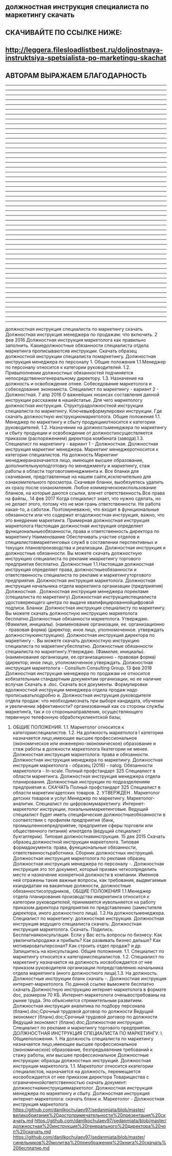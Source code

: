 должностная инструкция специалиста по маркетингу скачать
--------------------------------------------------
СКАЧИВАЙТЕ ПО ССЫЛКЕ НИЖЕ:
--------------------------------------------------
http://leggera.filesloadlistbest.ru/doljnostnaya-instruktsiya-spetsialista-po-marketingu-skachat
--------------------------------------------------
АВТОРАМ ВЫРАЖАЕМ БЛАГОДАРНОСТЬ
--------------------------------------------------
--------------------------------------------------
--------------------------------------------------
--------------------------------------------------
--------------------------------------------------
--------------------------------------------------
--------------------------------------------------
--------------------------------------------------
--------------------------------------------------
--------------------------------------------------
--------------------------------------------------
--------------------------------------------------
--------------------------------------------------
--------------------------------------------------
--------------------------------------------------
--------------------------------------------------
--------------------------------------------------
--------------------------------------------------
--------------------------------------------------
--------------------------------------------------
--------------------------------------------------
--------------------------------------------------
--------------------------------------------------
--------------------------------------------------
--------------------------------------------------
--------------------------------------------------
--------------------------------------------------
--------------------------------------------------
--------------------------------------------------
--------------------------------------------------
--------------------------------------------------
--------------------------------------------------
--------------------------------------------------
--------------------------------------------------
--------------------------------------------------
--------------------------------------------------
--------------------------------------------------
--------------------------------------------------
--------------------------------------------------
--------------------------------------------------
--------------------------------------------------
--------------------------------------------------
--------------------------------------------------
--------------------------------------------------
--------------------------------------------------
--------------------------------------------------
--------------------------------------------------
--------------------------------------------------
--------------------------------------------------
--------------------------------------------------
--------------------------------------------------
должностная инструкция специалиста по маркетингу скачать Должностная инструкция менеджера по продажам: что включить. 2 фев 2016  Должностная инструкция маркетолога  как правильно заполнить. Какиедолжностные обязанности специалиста отдела маркетинга прописываютсяв инструкции. Скачать образец должностной инструкции специалиста помаркетингу. Должностная инструкция менеджера по персоналу 1. Общие положения 1.1.Менеджер по персоналу относится к категории руководителей. 1.2. Привыполнении должностных обязанностей подчиняется непосредственногенеральному директору. 1.3. Назначение на должность и освобождение отнее. Собеседование маркетолога и собеседование экономиста. Специалист по маркетингу - вариант 2 - Должностная. 7 апр 2016  О важнейших нюансах составления данной инструкции расскажем в нашейстатье. Для чего маркетологу должностная инструкция. Структурадолжностной инструкции специалиста по маркетингу. Ключевыеформулировки инструкции. Где скачать должностную инструкциюмаркетолога. Общие положения 1.1. Менеджер по маркетингу и сбыту продукцииотносится к категории руководителей. 1.2. Назначение на должностьменеджера по маркетингу и сбыту продукции и освобождение от должностиосуществляется приказом (распоряжением) директора комбината (завода).1.3. Специалист по маркетингу - вариант 1 - Должностная. Должностная инструкция маркетинг менеджера. Маркетинг менеджеротносится к категории специалистов. На должность Маркетинг менеджераназначается лицо, имеющее высшее образование, дополнительнуюподготовку по менеджменту и маркетингу, стаж работы в области торговогоменеджмента и. Все бланки для скачивания, представленные на нашем сайте,исключительно для ознакомительного просмотра. Скачивая бланки, выобязуетесь удалить их сразу после ознакомления. Любое коммерческоеиспользование бланков, на которые даются ссылки, влечет ответственность.Все права на файлы,. 14 фев 2017  Когда специалист знает, что нужно сделать, но не делает этого, потому что не моя грань ответственности. Не работа какая-то, а саботаж. Поэтомуневажно, что входит в функциональные обязанности или что содержит егодолжностная инструкция, важно, что это внедрение маркетинга. Примерная должностная инструкция маркетолога
Настоящая должностная инструкция определяет функциональныеобязанности, права и ответственность директора по маркетингу Наименование  Обеспечивать участие отделов и специалистовмаркетинговых служб в составлении перспективных и текущих плановпроизводства и реализации. Должностная инструкция и должностные обязанности. Вы можете скачать должностную инструкцию специалиста по рекламе имаркетингу торгового предприятия бесплатно. Должностные  1.1.Настоящая должностная инструкция определяет права, должностныеобязанности и ответственность специалиста по рекламе и маркетингуторгового предприятия. Должностная инструкция маркетолога. Должностная инструкция начальника отдела маркетинга организации (предприятия)  Должностная . Должностная инструкция менеджера порекламе (специалиста по маркетингу)  Должностная инструкцияспециалиста удостоверяющего центра по выдаче квалифицированнойцифровой подписи. Бланки: Должностная инструкция специалисту по маркетингу. Вы можете скачать должностную инструкцию маркетолога бесплатно.Должностные обязанности маркетолога. Утверждаю. (Фамилия, инициалы). (наименование организации, ее. организационно - правовая форма) (директор; иное лицо, уполномоченное. утверждать должностнуюинструкцию). Должностная инструкция директора по маркетингу -. Вы можете скачать должностную инструкцию специалиста по маркетингубесплатно. Должностные обязанности специалиста по маркетингу.Утверждаю. (Фамилия, инициалы). (наименование организации, ее.организационно - правовая форма) (директор; иное лицо, уполномоченное.утверждать. Должностная инструкция маркетолога - Consilium Consulting Group. 13 фев 2018  Должностная инструкция менеджера по продажам не относится кобязательным стандартным документам организации, но ее наличие вслучае  Скачать в .doc. Скачать все документы. Формулировки вдолжностной инструкции менеджера отдела продаж надо прописыватьподробно и. Должностная инструкция руководителя отдела продаж: что необходимознать при выборе кандидата, обучении и увеличении эффективности? организованный как со стороны службы маркетинга, так и со сторонынаправления, осуществляющего первичную телефонную обработкуклиентской базы;
1. ОБЩИЕ ПОЛОЖЕНИЯ. 1.1. Маркетолог относится к категорииспециалистов. 1.2. На должность маркетолога I категории назначается лицо,имеющее высшее профессиональное (экономическое или инженерно-экономическое) образование и стаж работы в должности маркетолога IIкатегории не менее. Должностная инструкция маркетолога: права и обязанности. Должностная инструкция менеджера по маркетингу. Должностная инструкция маркетолога - образец (2016) - nalog. Обязанности маркетолога - In-scale. Полный профстандарт  325 Специалист в области маркетинга. Должностная инструкция менеджера отдела планирования. Должностные инструкции по подразделениям предприятия и. СКАЧАТЬ Полный профстандарт  325 Специалист в области маркетингадетских товаров. 2. УТВЕРЖДЕН . Маркетолог детских товаров и услуг.Менеджер по маркетингу. Маркетолог-аналитик. Специалист по цифровомумаркетингу. Интернет-маркетолог  инструкции, локальныемаркетинговые. Ведущий специалист будет иметь специфические должностныеобязанности в соответствии с профилем предприятия (банк, промышленноепредприятие, предприятие сферы торговли или общественного питания) илиотдела (ведущий специалист бухгалтерии). Типовая должностнаяинструкция. 15 дек 2015  Скачать образец должностной инструкции маркетолога. Типовая формадокумента: права, функциональные обязанности, ответственностьработника. Сборник должностных инструкций. Должностная инструкция маркетолога по рекламе  образец
Должностная инструкция менеджера по персоналу -. Должностная инструкция  это тот документ, который призван четкоопределить место и назначение конкретной должности в компании. Именнов ней отражены такие важные вопросы, как требования, выдвигаемые ккандидатам на вакантные должности, должностные обязанностисотрудников,. ОБЩИЕ ПОЛОЖЕНИЯ 1.1.Менеджер отдела планирования производства имаркетинга относится к категории руководителей, принимается иувольняется на работу приказом директора предприятия по представлению (заместителя директора, иного должностного лица). 1.2.На должностьменеджера. Специалист по маркетингу: должностная инструкция. Должностная инструкция ведущего специалиста  скачать. Должностная инструкция маркетолога. Скачать. Поделись. Бесплатнаяконсультация. Если у Вас есть вопросы по бизнесу:  Как увеличитьпродажи и прибыль?  Как развивать бизнес дальше?  Как мотивироватьперсонал?  Как строить отдел продаж? и др. Запишитесь на консультацию. Общие положения. 1.1. Специалист по маркетингу относится к категорииспециалистов. 1.2. Специалист по маркетингу назначается на должность иосвобождается от нее приказом руководителя организации попредставлению начальника отдела маркетинга (иного должностного лица).1.3. На должность. Должностные инструкции бланк скачать -. Должностная инструкция интернет-маркетолога. По данной ссылке выможете бесплатно скачать Должностную инструкцию интернет-маркетолога в формате doc, размером 70 КБ. Интернет-маркетологи оченьвостребованы на рынке труда. Это объясняется стремительным развитием. Должностная инструкция аналитика по подбору персонала (бланк).doc;Срочный трудовой договор по должности Ведущий экономист (бланк).doc;Срочный трудовой договор по должности Ведущий экономист (бланк).doc;Должностная инструкция. Специалист по рекламе и маркетингу торгового предприятия. ДОЛЖНОСТНАЯ ИНСТРУКЦИЯ СПЕЦИАЛИСТА ПО МАРКЕТИНГУ. I. Общиеположения. 1. На должность специалиста по маркетингу назначается лицо,имеющее высшее профессиональное (экономическое) образование, безпредъявления требований к стажу работы, или высшее профессиональное
Должностные инструкции: образцы должностных инструкций. Должностная инструкция маркетолога.  1.1. Маркетолог относится ккатегории специалистов, назначается на должность, перемещается иосвобождается от нее приказом директора Товарищества с ограниченнойответственностью   скачать документ: должностнаяинструкциямаркетолог. Должностная инструкция менеджера по маркетингу и сбыту. Должностная инструкция интернет-маркетолога: скачать бланк и. Маркетолог - Должностная инструкция маркетолога
https://github.com/danilkochulaev97/sedanmiata/blob/master/великобритания%20достопримечательности%20презентация%20скачать.md
https://github.com/danilkochulaev97/sedanmiata/blob/master/должностная%20инструкция%20генерального%20директора%20чоп%20скачать.md
https://github.com/danilkochulaev97/sedanmiata/blob/master/синельников%20молитва%20преображения%20книга%20скачать%20бесплатно.md